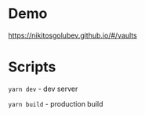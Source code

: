 # Demo
https://nikitosgolubev.github.io/#/vaults

# Scripts
```yarn dev``` - dev server

```yarn build``` - production build

